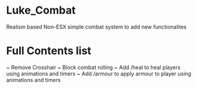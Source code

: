 # Luke_Combat
Realism based Non-ESX simple combat system to add new functionalites

# Full Contents list

~ Remove Crosshair
~ Block combat rolling
~ Add /heal to heal players using animations and timers
~ Add /armour to apply armour to player using animations and timers
